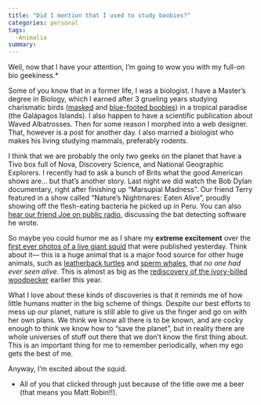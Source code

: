 ```yaml
---
title: "Did I mention that I used to study boobies?"
categories: personal
tags:
  -Animalia
summary: 
---
```

<p>Well, now that I have your attention, I&#8217;m going to wow you with my full-on bio geekiness.*</p>

<p>Some of you know that in a former life, I was a biologist.  I have a Master&#8217;s degree in Biology, which I earned after 3 grueling years studying charismatic birds (<a href="http://enature.com/fieldguides/detail.asp?allSpecies=y&#38;searchText=masked%20booby&#38;curGroupID=1&#38;lgfromWhere=&#38;curPageNum=1">masked</a> and <a href="http://enature.com/fieldguides/detail.asp?allSpecies=y&#38;searchText=blue-footed%20booby&#38;curGroupID=1&#38;lgfromWhere=&#38;curPageNum=1">blue-footed boobies</a>) in a tropical paradise (the Galápagos Islands).  I also happen to have a scientific publication about Waved Albatrosses. Then for some reason I morphed into a web designer.  That, however is a post for another day.  I also married a biologist who makes his living studying mammals, preferably rodents.</p>

<p>I think that we are probably the only two geeks on the planet that have a Tivo box full of Nova, Discovery Science, and National Geographic Explorers. I recently had to ask a bunch of Brits what the good American shows are&#8230; but that&#8217;s another story.  Last night we did watch the Bob Dylan documentary, right after finishing up &#8220;Marsupial Madness&#8221;.  Our friend Terry featured in a show called &#8220;Nature&#8217;s Nightmares: Eaten Alive&#8221;, proudly showing off the flesh-eating bacteria he picked up in Peru.  You can also <a href="http://www.sonobat.com/download/SDpublicRadioBatFeature.mp3">hear our friend Joe on public radio</a>, discussing the bat detecting software he wrote.</p>

<p>So maybe you could humor me as I share my <strong>extreme excitement</strong> over the <a href="http://news.nationalgeographic.com/news/2005/09/0927_050927_giant_squid.html">first ever photos of a live giant squid</a> that were published yesterday.  Think about it&#8212; this is a huge animal that is a major food source for other huge animals, such as <a href="http://enature.com/fieldguides/detail.asp?allSpecies=y&#38;searchText=leatherback&#38;curGroupID=7&#38;lgfromWhere=&#38;curPageNum=1">leatherback turtles</a> and <a href="http://enature.com/fieldguides/detail.asp?allSpecies=y&#38;searchText=sperm%20whale&#38;curGroupID=5&#38;lgfromWhere=&#38;curPageNum=1">sperm whales</a>, that <em>no one had ever seen alive</em>.  This is almost as big as the <a href="http://www.birds.cornell.edu/ivory/">rediscovery of the ivory-billed woodpecker</a> earlier this year.</p>

<p>What I love about these kinds of discoveries is that it reminds me of how little humans matter in the big scheme of things.  Despite our best efforts to mess up our planet, nature is still able to give us the finger and go on with her own plans.  We think we know all there is to be known, and are cocky enough to think we know how to &#8220;save the planet&#8221;, but in reality there are whole universes of stuff out there that we don&#8217;t know the first thing about.  This is an important thing for me to remember periodically, when my ego gets the best of me.  </p>

<p>Anyway, I&#8217;m excited about the squid.</p>

<p class="note">	<ul>
<li>All of you that clicked through just because of the title owe me a beer (that means you Matt Robin!!).</li>
</ul></p>

